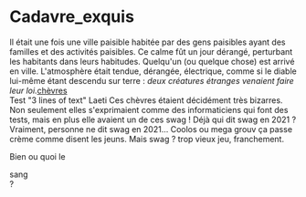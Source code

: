 # Cadavre_exquis

Il était une fois une ville paisible habitée par des gens paisibles ayant des familles et des activités paisibles. Ce calme fût un jour dérangé, perturbant les habitants dans leurs habitudes. Quelqu'un (ou quelque chose) est arrivé en ville. L'atmosphère était tendue, dérangée, électrique, comme si le diable lui-même étant descendu sur terre : _deux créatures étranges venaient faire leur loi._[chèvres](https://tenor.com/view/goat-goats-dancing-dancing-goats-staying-alive-gif-15040448)
<br/>
Test "3 lines of text" Laeti
Ces chèvres étaient décidément très bizarres. Non seulement elles s'exprimaient comme des informaticiens qui font des tests, mais en plus elle avaient un de ces swag ! Déjà qui dit swag en 2021 ?
<br/>
Vraiment, personne ne dit swag en 2021...
Coolos ou mega grouv ça passe crème comme disent les jeuns.
Mais swag ? trop vieux jeu, franchement.

Bien ou quoi le <div color="red">sang</div> ?

